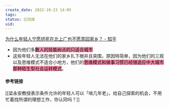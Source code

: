 ```yaml
---
create_date: 2022-10-23 14:05
tags: 
status: 已完成 
uid: 
---
```


[为什么年轻人宁愿挤死在北上广也不愿意回家乡？ - 知乎](https://www.zhihu.com/question/484981469/answer/2568802643)

- 因为他们多<mark style="background: #FF5582A6;">数人的技能树点的只适合城市</mark>
- 这些年轻人无法在他们的家乡扎下根并且突围，原因特简单，因为他们的三观以及思维模式不适合小地方，他们的<mark style="background: #FF5582A6;">思维模式和做事习惯已经很适应中大城市那种陌生型社会运转模式</mark>。

#### 参考链接 
[[梁永安教授表示条件允许的年轻人可以「啃几年老」，给自己探索的机会，不用忙着找所谓的理想工作，你认同吗？]]
